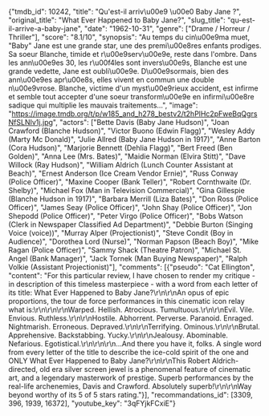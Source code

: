 {"tmdb_id": 10242, "title": "Qu'est-il arriv\u00e9 \u00e0 Baby Jane ?", "original_title": "What Ever Happened to Baby Jane?", "slug_title": "qu-est-il-arrive-a-baby-jane", "date": "1962-10-31", "genre": ["Drame / Horreur / Thriller"], "score": "8.1/10", "synopsis": "Au temps du cin\u00e9ma muet, \"Baby\" Jane est une grande star, une des premi\u00e8res enfants prodiges. Sa soeur Blanche, timide et r\u00e9serv\u00e9e, reste dans l'ombre. Dans les ann\u00e9es 30, les r\u00f4les sont invers\u00e9s, Blanche est une grande vedette, Jane est oubli\u00e9e. D\u00e9sormais, bien des ann\u00e9es apr\u00e8s, elles vivent en commun une double n\u00e9vrose. Blanche, victime d'un myst\u00e9rieux accident, est infirme et semble tout accepter d'une soeur transform\u00e9e en infirmi\u00e8re sadique qui multiplie les mauvais traitements...", "image": "https://image.tmdb.org/t/p/w185_and_h278_bestv2/t2hPlHc2pFweBqQgrsNfSLNIv1j.jpg", "actors": ["Bette Davis (Baby Jane Hudson)", "Joan Crawford (Blanche Hudson)", "Victor Buono (Edwin Flagg)", "Wesley Addy (Marty Mc Donald)", "Julie Allred (Baby Jane Hudson in 1917)", "Anne Barton (Cora Hudson)", "Marjorie Bennett (Dehlia Flagg)", "Bert Freed (Ben Golden)", "Anna Lee (Mrs. Bates)", "Maidie Norman (Elvira Stitt)", "Dave Willock (Ray Hudson)", "William Aldrich (Lunch Counter Assistant at Beach)", "Ernest Anderson (Ice Cream Vendor Ernie)", "Russ Conway (Police Officer)", "Maxine Cooper (Bank Teller)", "Robert Cornthwaite (Dr. Shelby)", "Michael Fox (Man in Television Commercial)", "Gina Gillespie (Blanche Hudson in 1917)", "Barbara Merrill (Liza Bates)", "Don Ross (Police Officer)", "James Seay (Police Officer)", "John Shay (Police Officer)", "Jon Shepodd (Police Officer)", "Peter Virgo (Police Officer)", "Bobs Watson (Clerk in Newspaper Classified Ad Department)", "Debbie Burton (Singing Voice (voice))", "Murray Alper (Projectionist)", "Steve Condit (Boy in Audience)", "Dorothea Lord (Nurse)", "Norman Papson (Beach Boy)", "Mike Ragan (Police Officer)", "Sammy Shack (Theatre Patron)", "Michael St. Angel (Bank Manager)", "Jack Tornek (Man Buying Newspaper)", "Ralph Volkie (Assistant Projectionist)"], "comments": [{"pseudo": "Cat Ellington", "content": "For this particular review, I have chosen to render my critique - in description of this timeless masterpiece - with a word from each letter of its title: What Ever Happened to Baby Jane?\r\n\r\nAn opus of epic proportions, the tour de force performances in this cinematic icon relay what is:\r\n\r\n\r\nWarped. Hellish. Atrocious. Tumultuous.\r\n\r\nEvil. Vile. Envious. Ruthless.\r\n\r\nHostile. Abhorrent. Perverse. Paranoid. Enraged. Nightmarish. Erroneous. Depraved.\r\n\r\nTerrifying. Ominous.\r\n\r\nBrutal. Apprehensive. Backstabbing. Yucky.\r\n\r\nJealousy. Abominable. Nefarious. Egotistical.\r\n\r\n\r\n...And there you have it, folks. A single word from every letter of the title to describe the ice-cold spirit of the one and ONLY What Ever Happened to Baby Jane?\r\n\r\nThis Robert Aldrich-directed, old era silver screen jewel is a phenomenal feature of cinematic art, and a legendary masterwork of prestige. Superb performances by the real-life archenemies, Davis and Crawford. Absolutely superb!\r\n\r\nWay beyond worthy of its 5 of 5 stars rating."}], "recommandations_id": [3309, 396, 1939, 16372], "youtube_key": "3qFYjkFCxiE"}